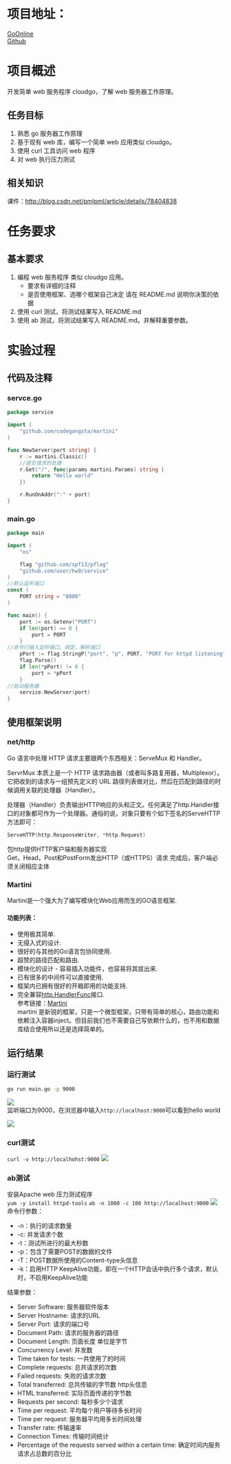 
# 项目地址：
[GoOnline]()  
[Github](https://github.com/Zhangqzh/Go-Learning/tree/master/hw9)  
# 项目概述 
开发简单 web 服务程序 cloudgo，了解 web 服务器工作原理。
## 任务目标
1. 熟悉 go 服务器工作原理  
2. 基于现有 web 库，编写一个简单 web 应用类似 cloudgo。  
3. 使用 curl 工具访问 web 程序  
4. 对 web 执行压力测试  
## 相关知识
课件：http://blog.csdn.net/pmlpml/article/details/78404838
# 任务要求
## 基本要求
1. 编程 web 服务程序 类似 cloudgo 应用。
    - 要求有详细的注释
    - 是否使用框架、选哪个框架自己决定 请在 README.md 说明你决策的依据
2. 使用 curl 测试，将测试结果写入 README.md
3. 使用 ab 测试，将测试结果写入 README.md。并解释重要参数。

# 实验过程
## 代码及注释
### servce.go
```go
package service

import (
	"github.com/codegangsta/martini"
)

func NewServer(port string) {
	r := martini.Classic()
	//提交请求的处理
	r.Get("/", func(params martini.Params) string {
		return "Hello world"
	})

	r.RunOnAddr(":" + port)
}
```
### main.go
```go
package main

import (
	"os"

	flag "github.com/spf13/pflag"
	"github.com/user/hw9/service"
)
//默认监听端口
const (
	PORT string = "8080"
)

func main() {
	port := os.Getenv("PORT")
	if len(port) == 0 {
		port = PORT
	}
//命令行输入监听端口，绑定、解析端口
	pPort := flag.StringP("port", "p", PORT, "PORT for httpd listening")
	flag.Parse()
	if len(*pPort) != 0 {
		port = *pPort
    }
//启动服务器
	service.NewServer(port)
}
```
## 使用框架说明
### net/http
Go 语言中处理 HTTP 请求主要跟两个东西相关：ServeMux 和 Handler。

ServrMux 本质上是一个 HTTP 请求路由器（或者叫多路复用器，Multiplexor）。它把收到的请求与一组预先定义的 URL 路径列表做对比，然后在匹配到路径的时候调用关联的处理器（Handler）。

处理器（Handler）负责输出HTTP响应的头和正文。任何满足了http.Handler接口的对象都可作为一个处理器。通俗的说，对象只要有个如下签名的ServeHTTP方法即可：
```go
ServeHTTP(http.ResponseWriter, *http.Request)
```
包http提供HTTP客户端和服务器实现  
Get，Head，Post和PostForm发出HTTP（或HTTPS）请求  完成后，客户端必须关闭相应主体

### Martini
Martini是一个强大为了编写模块化Web应用而生的GO语言框架.  
#### 功能列表：
- 使用极其简单.
- 无侵入式的设计.
- 很好的与其他的Go语言包协同使用.
- 超赞的路径匹配和路由.
- 模块化的设计 - 容易插入功能件，也容易将其拔出来.
- 已有很多的中间件可以直接使用.
- 框架内已拥有很好的开箱即用的功能支持.
- 完全兼容[http.HandlerFunc](https://godoc.org/net/http#HandlerFunc)接口.  
参考链接：[Martini](https://github.com/go-martini/martini/blob/master/translations/README_zh_cn.md)  
martini 是新锐的框架，只是一个微型框架，只带有简单的核心，路由功能和依赖注入容器inject。但目前我们也不需要自己写依赖什么的，也不用和数据库结合使用所以还是选择简单的。
## 运行结果
### 运行测试
```bash
go run main.go -p 9000
```
![](https://www.z4a.net/images/2019/11/11/TIM20191111152326.png)  
监听端口为9000，在浏览器中输入`http://localhost:9000`可以看到hello world  

![](https://www.z4a.net/images/2019/11/11/TIM20191111151912.png)  
### curl测试
`curl -v http://localhohst:9000`
![](https://www.z4a.net/images/2019/11/11/TIM20191111152017.png)
### ab测试
安装Apache web 压力测试程序  
`yum -y install httpd-tools`
`ab -n 1000 -c 100 http://localhost:9000`
![](https://www.z4a.net/images/2019/11/11/TIM20191111152046.png)
命令行参数：
- -n：执行的请求数量
- -c: 并发请求个数
- -t：测试所进行的最大秒数
- -p：包含了需要POST的数据的文件
- -T：POST数据所使用的Content-type头信息
- -k：启用HTTP KeepAlive功能，即在一个HTTP会话中执行多个请求，默认时，不启用KeepAlive功能  

结果参数：
- Server Software: 服务器软件版本  
- Server Hostname: 请求的URL  
- Server Port: 请求的端口号  
- Document Path: 请求的服务器的路径  
- Document Length: 页面长度 单位是字节  
- Concurrency Level: 并发数  
- Time taken for tests: 一共使用了的时间  
- Complete requests: 总共请求的次数  
- Failed requests: 失败的请求次数  
- Total transferred: 总共传输的字节数 http头信息  
- HTML transferred: 实际页面传递的字节数  
- Requests per second: 每秒多少个请求  
- Time per request: 平均每个用户等待多长时间  
- Time per request: 服务器平均用多长时间处理  
- Transfer rate: 传输速率  
- Connection Times: 传输时间统计  
- Percentage of the requests served within a certain time: 确定时间内服务请求占总数的百分比  

